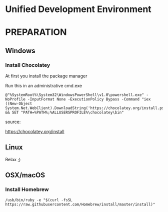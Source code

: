# Unified Development Environment
# PREPARATION

## Windows

### Install Chocolatey
At first you install the package manager

Run this in an administrative cmd.exe
```
@"%SystemRoot%\System32\WindowsPowerShell\v1.0\powershell.exe" -NoProfile -InputFormat None -ExecutionPolicy Bypass -Command "iex ((New-Object System.Net.WebClient).DownloadString('https://chocolatey.org/install.ps1'))" && SET "PATH=%PATH%;%ALLUSERSPROFILE%\chocolatey\bin"
```

source:

https://chocolatey.org/install


## Linux

Relax ;)

## OSX/macOS

### Install Homebrew

`/usb/bin/ruby -e "$(curl -fsSL https://raw.githubusercontent.com/Homebrew/install/master/install)"`

